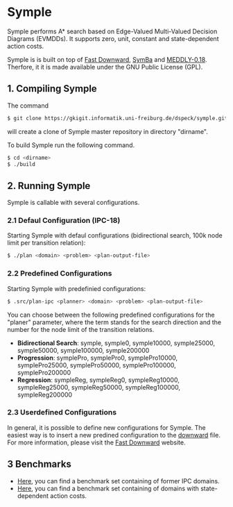 # Symple
Symple performs A* search based on Edge-Valued Multi-Valued
Decision Diagrams (EVMDDs). It supports zero, unit, constant and
state-dependent action costs.


Symple is is built on top of
[Fast Downward](http://www.fast-downward.org/),
[SymBa](https://fai.cs.uni-saarland.de/torralba/software.html)
and [MEDDLY-0.18](https://meddly.sourceforge.io/).
Therfore, it it is made available under the GNU Public License (GPL).

## 1. Compiling Symple
The command
```sh
$ git clone https://gkigit.informatik.uni-freiburg.de/dspeck/symple.git <dirname>
```
will create a clone of Symple master repository in directory "dirname".

To build Symple run the following command.
```sh
$ cd <dirname>
$ ./build
```

## 2. Running Symple
Symple is callable with several configurations.

### 2.1 Defaul Configuration (IPC-18)
Starting Symple with defaul configurations (bidirectional search, 100k node
limit per transition relation):
```sh
$ ./plan <domain> <problem> <plan-output-file>
```

### 2.2 Predefined Configurations
Starting Symple with predefinied configurations:
```sh
$ .src/plan-ipc <planner> <domain> <problem> <plan-output-file>
```
You can choose between the following predefined configurations for the "planer" 
parameter, where the term stands for the search direction and the number for 
the node limit of the transition relations.

+ **Bidirectional Search**: symple, symple0, symple10000, symple25000, symple50000, symple100000, symple200000
+ **Progression**: symplePro, symplePro0, symplePro10000, symplePro25000, symplePro50000, symplePro100000, symplePro200000
+ **Regression**: sympleReg, sympleReg0, sympleReg10000, sympleReg25000, sympleReg50000, sympleReg100000, sympleReg200000

### 2.3 Userdefined Configurations
In general, it is possible to define new configurations for Symple. The easiest
way is to insert a new predined configuration to the [downward](src/search/downward) file.
For more information, please visit the [Fast Downward](http://www.fast-downward.org/)
website.

## 3 Benchmarks
+ [Here](https://bitbucket.org/planning-researchers/classical-domains), you can find a benchmark set containing of former IPC domains.
+ [Here](https://gkigit.informatik.uni-freiburg.de/dspeck/SDAC-Benchmarks), you can find a benchmark set containing of domains with state-dependent action costs.
